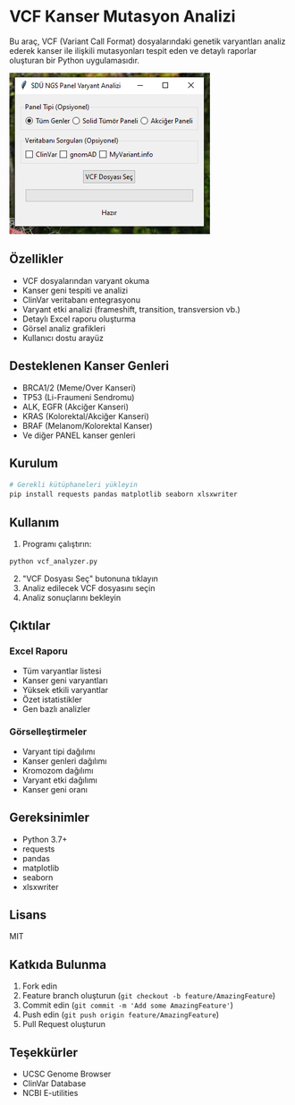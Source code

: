 # VCF Kanser Mutasyon Analizi

Bu araç, VCF (Variant Call Format) dosyalarındaki genetik varyantları analiz ederek kanser ile ilişkili mutasyonları tespit eden ve detaylı raporlar oluşturan bir Python uygulamasıdır.

![Program Arayüzü](screen.PNG)

## Özellikler

- VCF dosyalarından varyant okuma
- Kanser geni tespiti ve analizi
- ClinVar veritabanı entegrasyonu
- Varyant etki analizi (frameshift, transition, transversion vb.)
- Detaylı Excel raporu oluşturma
- Görsel analiz grafikleri
- Kullanıcı dostu arayüz

## Desteklenen Kanser Genleri

- BRCA1/2 (Meme/Over Kanseri)
- TP53 (Li-Fraumeni Sendromu)
- ALK, EGFR (Akciğer Kanseri)
- KRAS (Kolorektal/Akciğer Kanseri)
- BRAF (Melanom/Kolorektal Kanser)
- Ve diğer PANEL kanser genleri

## Kurulum

```bash
# Gerekli kütüphaneleri yükleyin
pip install requests pandas matplotlib seaborn xlsxwriter
```

## Kullanım

1. Programı çalıştırın:
```bash
python vcf_analyzer.py
```

2. "VCF Dosyası Seç" butonuna tıklayın
3. Analiz edilecek VCF dosyasını seçin
4. Analiz sonuçlarını bekleyin

## Çıktılar

### Excel Raporu
- Tüm varyantlar listesi
- Kanser geni varyantları
- Yüksek etkili varyantlar
- Özet istatistikler
- Gen bazlı analizler

### Görselleştirmeler
- Varyant tipi dağılımı
- Kanser genleri dağılımı
- Kromozom dağılımı
- Varyant etki dağılımı
- Kanser geni oranı

## Gereksinimler

- Python 3.7+
- requests
- pandas
- matplotlib
- seaborn
- xlsxwriter

## Lisans

MIT

## Katkıda Bulunma

1. Fork edin
2. Feature branch oluşturun (`git checkout -b feature/AmazingFeature`)
3. Commit edin (`git commit -m 'Add some AmazingFeature'`)
4. Push edin (`git push origin feature/AmazingFeature`)
5. Pull Request oluşturun

## Teşekkürler

- UCSC Genome Browser
- ClinVar Database
- NCBI E-utilities
